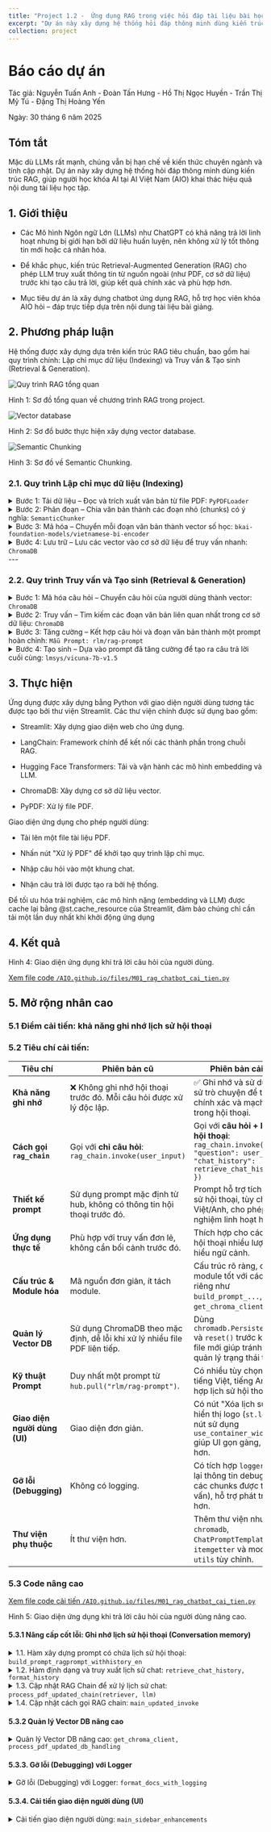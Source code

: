 ```yaml
---
title: "Project 1.2 -  Ứng dụng RAG trong việc hỏi đáp tài liệu bài học AIO"
excerpt: "Dự án này xây dựng hệ thống hỏi đáp thông minh dùng kiến trúc RAG, giúp người học khóa AI tại AI Việt Nam (AIO) khai thác hiệu quả nội dung tài liệu học tập."
collection: project
---
```


# Báo cáo dự án
Tác giả: Nguyễn Tuấn Anh - Đoàn Tấn Hưng - Hồ Thị Ngọc Huyền - Trần Thị Mỹ Tú - Đặng Thị Hoàng Yến

Ngày: 30 tháng 6 năm 2025

## Tóm tắt
Mặc dù LLMs rất mạnh, chúng vẫn bị hạn chế về kiến thức chuyên ngành và tính cập nhật. Dự án này xây dựng hệ thống hỏi đáp thông minh dùng kiến trúc RAG, giúp người học khóa AI tại AI Việt Nam (AIO) khai thác hiệu quả nội dung tài liệu học tập.


## 1. Giới thiệu
- Các Mô hình Ngôn ngữ Lớn (LLMs) như ChatGPT có khả năng trả lời linh hoạt nhưng bị giới hạn bởi dữ liệu huấn luyện, nên không xử lý tốt thông tin mới hoặc cá nhân hóa.

- Để khắc phục, kiến trúc Retrieval-Augmented Generation (RAG) cho phép LLM truy xuất thông tin từ nguồn ngoài (như PDF, cơ sở dữ liệu) trước khi tạo câu trả lời, giúp kết quả chính xác và phù hợp hơn.

- Mục tiêu dự án là xây dựng chatbot ứng dụng RAG, hỗ trợ học viên khóa AIO hỏi – đáp trực tiếp dựa trên nội dung tài liệu bài giảng.

## 2. Phương pháp luận
Hệ thống được xây dựng dựa trên kiến trúc RAG tiêu chuẩn, bao gồm hai quy trình chính: Lập chỉ mục dữ liệu (Indexing) và Truy vấn & Tạo sinh (Retrieval & Generation).

![Quy trình RAG tổng quan](/AIO.github.io/images/M01/M01_RAG_1.png)

Hình 1: Sơ đồ tổng quan về chương trình RAG trong project.


![Vector database](/AIO.github.io/images/M01/M01_RAG_2.png)

Hình 2: Sơ đồ bước thực hiện xây dựng vector database.

![Semantic Chunking](/AIO.github.io/images/M01/M01_RAG_3.png)

Hình 3: Sơ đồ về Semantic Chunking.


### 2.1. Quy trình Lập chỉ mục dữ liệu (Indexing)

<details>
<summary>Bước 1: Tải dữ liệu – Đọc và trích xuất văn bản từ file PDF:  <code>PyPDFLoader</code></summary>


<pre><code class="language-python">
from langchain.document_loaders import PyPDFLoader

# Tải file PDF và trích xuất văn bản
loader = PyPDFLoader(tmp_file_path)
documents = loader.load()
</code></pre>
</details>

<details>
<summary>Bước 2: Phân đoạn – Chia văn bản thành các đoạn nhỏ (chunks) có ý nghĩa:  <code>SemanticChunker</code></summary>


<pre><code class="language-python">
from langchain.text_splitter import SemanticChunker

semantic_splitter = SemanticChunker(
    embeddings = st.session_state.embeddings,
    buffer_size = 1,
    breakpoint_threshold_type = "percentile",
    breakpoint_threshold_amount = 95,
    min_chunk_size = 500,
    add_start_index = True
)
</code></pre>
</details>

<details>
<summary>Bước 3: Mã hóa – Chuyển mỗi đoạn văn bản thành vector số học:  <code>bkai-foundation-models/vietnamese-bi-encoder</code></summary>


<pre><code class="language-python">
from langchain.embeddings import HuggingFaceEmbeddings

def load_embeddings():
    return HuggingFaceEmbeddings(model_name="bkai-foundation-models/vietnamese-bi-encoder")
</code></pre>
</details>

<details>
<summary>Bước 4: Lưu trữ – Lưu các vector vào cơ sở dữ liệu để truy vấn nhanh:  <code>ChromaDB</code></summary>


<pre><code class="language-python">
from langchain.vectorstores import Chroma

# Phân đoạn và lưu trữ vector
docs = semantic_splitter.split_documents(documents)
vector_db = Chroma.from_documents(documents=docs, embedding=st.session_state.embeddings)
retriever = vector_db.as_retriever()

# Tải prompt mẫu từ hub
from langchain import hub
prompt = hub.pull("rlm/rag-prompt")
</code></pre>
</details>
---

### 2.2. Quy trình Truy vấn và Tạo sinh (Retrieval & Generation)

<details>
<summary>Bước 1: Mã hóa câu hỏi – Chuyển câu hỏi của người dùng thành vector:  <code>ChromaDB</code></summary>


<pre><code class="language-python">
@st.cache_resource
def load_embeddings():
  return HuggingFaceEmbeddings(model_name = "bkai-foundation-models/vietnamese-bi-encoder")
</code></pre>
</details>

<details>
<summary>Bước 2: Truy vấn – Tìm kiếm các đoạn văn bản liên quan nhất trong cơ sở dữ liệu:   <code>ChromaDB</code></summary>


<pre><code class="language-python">
@st.cache_resource
def load_embeddings():
  return HuggingFaceEmbeddings(model_name = "bkai-foundation-models/vietnamese-bi-encoder")
</code></pre>
</details>


<details>
<summary>Bước 3: Tăng cường – Kết hợp câu hỏi và đoạn văn bản thành một prompt hoàn chỉnh:   <code>Mẫu Prompt: rlm/rag-prompt </code></summary>

    
<pre><code class="language-python">
 rlm/rag-prompt
</code></pre>
</details>


<details>
<summary>Bước 4: Tạo sinh – Dựa vào prompt đã tăng cường để tạo ra câu trả lời cuối cùng:   <code>lmsys/vicuna-7b-v1.5  </code></summary>


<pre><code class="language-python">
def load_llm():
  MODEL_NAME = "lmsys/vicuna-7b-v1.5"
  nf4_config = BitsAndBytesConfig(
    load_in_4bit = True,
    bnb_4bit_quant_type="nf4",
    bnb_4bit_use_double_quant=True,
    bnb_4bit_compute_dtype=torch.bfloat16
  )
  model = AutoModelForCausalLM.from_pretrained(
    MODEL_NAME,
    quantization_config=nf4_config, low_cpu_mem_usage = True
  )
  tokenizer = AutoTokenizer.from_pretrained(MODEL_NAME)
  model_pipeline = pipeline(
    "text-generation",
    model = model,
    tokenizer = tokenizer,
    max_new_tokens = 512,
    pad_token_id = tokenizer.eos_token_id,
    device_map = "auto"
  )
  return HuggingFacePipeline(pipeline = model_pipeline)
</code></pre>
</details>


## 3. Thực hiện

Ứng dụng được xây dựng bằng Python với giao diện người dùng tương tác được tạo bởi thư viện Streamlit. Các thư viện chính được sử dụng bao gồm:

- Streamlit: Xây dựng giao diện web cho ứng dụng.

- LangChain: Framework chính để kết nối các thành phần trong chuỗi RAG.

- Hugging Face Transformers: Tải và vận hành các mô hình embedding và LLM.

- ChromaDB: Xây dựng cơ sở dữ liệu vector.

- PyPDF: Xử lý file PDF.

Giao diện ứng dụng cho phép người dùng:

- Tải lên một file tài liệu PDF.

- Nhấn nút "Xử lý PDF" để khởi tạo quy trình lập chỉ mục.

- Nhập câu hỏi vào một khung chat.

- Nhận câu trả lời được tạo ra bởi hệ thống.

Để tối ưu hóa trải nghiệm, các mô hình nặng (embedding và LLM) được cache lại bằng @st.cache_resource của Streamlit, đảm bảo chúng chỉ cần tải một lần duy nhất khi khởi động ứng dụng

## 4. Kết quả

Hình 4: Giao diện ứng dụng khi trả lời câu hỏi của người dùng.

[Xem file code `/AIO.github.io/files/M01_rag_chatbot_cai_tien.py`](./files/M01_rag_chatbot.py)

## 5. Mở rộng nhân cao

### **5.1 Điểm cải tiến:** khả năng ghi nhớ lịch sử hội thoại

### **5.2 Tiêu chí cải tiến:**

| Tiêu chí                     | Phiên bản cũ                                                                                           | Phiên bản cải tiến                                                                                                   |
|-----------------------------|----------------------------------------------------------------------------------------------------------------------------|----------------------------------------------------------------------------------------------------------------------------------------|
| **Khả năng ghi nhớ**        | ❌ Không ghi nhớ hội thoại trước đó. Mỗi câu hỏi được xử lý độc lập.                                                       | ✅ Ghi nhớ và sử dụng lịch sử trò chuyện để tăng độ chính xác và mạch lạc trong hội thoại.                                             |
| **Cách gọi `rag_chain`**    | Gọi với **chỉ câu hỏi**:<br>`rag_chain.invoke(user_input)`                                                                 | Gọi với **câu hỏi + lịch sử hội thoại**:<br>`rag_chain.invoke({ "question": user_input, "chat_history": retrieve_chat_history() })`   |
| **Thiết kế prompt**         | Sử dụng prompt mặc định từ hub, không có thông tin hội thoại trước đó.                                                     | Prompt hỗ trợ tích hợp lịch sử hội thoại, tùy chọn tiếng Việt/Anh, cho phép thử nghiệm linh hoạt hơn.                                |
| **Ứng dụng thực tế**        | Phù hợp với truy vấn đơn lẻ, không cần bối cảnh trước đó.                                                                  | Thích hợp cho các cuộc hội thoại nhiều lượt cần hiểu ngữ cảnh.                                                                        |
| **Cấu trúc & Module hóa**   | Mã nguồn đơn giản, ít tách module.                                                                                         | Cấu trúc rõ ràng, chia module tốt với các hàm riêng như `build_prompt_...`, `get_chroma_client()`.                                    |
| **Quản lý Vector DB**       | Sử dụng ChromaDB theo mặc định, dễ lỗi khi xử lý nhiều file PDF liên tiếp.                                                  | Dùng `chromadb.PersistentClient` và `reset()` trước khi xử lý file mới giúp tránh lỗi và quản lý trạng thái tốt hơn.                 |
| **Kỹ thuật Prompt**         | Duy nhất một prompt từ `hub.pull("rlm/rag-prompt")`.                                                                      | Có nhiều tùy chọn prompt: tiếng Việt, tiếng Anh, tích hợp lịch sử hội thoại.                                                         |
| **Giao diện người dùng (UI)**| Giao diện đơn giản.                                                                                                        | Có nút "Xóa lịch sử chat", hiển thị logo (`st.logo`), các nút sử dụng `use_container_width=True` giúp UI gọn gàng, hiện đại hơn.     |
| **Gỡ lỗi (Debugging)**      | Không có logging.                                                                                                           | Có tích hợp `logger` để ghi lại thông tin debug (ví dụ: các chunks được truy vấn), hỗ trợ phát triển tốt hơn.                        |
| **Thư viện phụ thuộc**      | Ít thư viện hơn.                                                                                                            | Thêm thư viện như `chromadb`, `ChatPromptTemplate`, `itemgetter` và module `utils` tùy chỉnh.                                         |


###  5.3 Code nâng cao
[Xem file code cải tiến `/AIO.github.io/files/M01_rag_chatbot_cai_tien.py`](./files/M01_rag_chatbot_cai_tien.py)


Hình 5: Giao diện ứng dụng khi trả lời câu hỏi của người dùng nâng cao.

#### 5.3.1 Nâng cấp cốt lỗi: Ghi nhớ lịch sử hội thoại (Conversation memory) 
<details>
<summary>1.1. Hàm xây dựng prompt có chứa lịch sử hội thoại: <code>build_prompt_ragprompt_withhistory_en</code></summary>


<pre><code class="language-python">
def build_prompt_ragprompt_withhistory_en():
    template = """
    You are an assistant for question-answering tasks. Use the following pieces of retrieved context and conversation history to answer the question. If you don't know the answer, just say that you don't know. 
    Instructions:
    - Use three sentences maximum
    - Keep the answer concise

    Conversation history:
    {chat_history}
    
    Context:
    {context} 

    Question: {question} 

    Answer:"""
    prompt = ChatPromptTemplate.from_template(template)
    return prompt
</code></pre>
</details>


<details>
<summary>1.2. Hàm định dạng và truy xuất lịch sử chat: <code>retrieve_chat_history, format_history</code></summary>


<pre><code class="language-python">
def retrieve_chat_history():
    message_threshold = 10
    return st.session_state.chat_history[-message_threshold:] if len(st.session_state.chat_history) >= message_threshold else st.session_state.chat_history

def format_history(histories):
    formatted_history = ""
    for msg in histories:
        role = "User" if msg["role"] == "user" else "Assistant"
        formatted_history += f"{role}: {msg['content']}\n\n"
    return formatted_history.strip()
</code></pre>
</details>

<details>
<summary>1.3. Cập nhật RAG Chain để xử lý lịch sử chat: <code>process_pdf_updated_chain(retriever, llm)</code></summary>


<pre><code class="language-python">
def process_pdf_updated_chain(retriever, llm):
    prompt = build_prompt_ragprompt_withhistory_en()
    rag_chain = (
        {
            "context": itemgetter("question") | retriever | format_docs,
            "question": itemgetter("question"),
            "chat_history": lambda x: format_history(x["chat_history"])
        }
        | prompt
        | llm
        | StrOutputParser()
    )
    return rag_chain
</code></pre>
</details>


<details>
<summary>1.4. Cập nhật cách gọi RAG chain: <code>main_updated_invoke</code></summary>


<pre><code class="language-python">
def main_updated_invoke(user_input):
    output = st.session_state.rag_chain.invoke({
        "question": user_input,
        "chat_history": retrieve_chat_history()
    })
</code></pre>
</details>

#### 5.3.2 Quản lý Vector DB nâng cao
<details>
<summary>Quản lý Vector DB nâng cao: <code>get_chroma_client, process_pdf_updated_db_handling</code></summary>

    
<pre><code class="language-python">
def get_chroma_client(allow_reset=False):
    """Get a Chroma client for vector database operations."""
    return chromadb.PersistentClient(settings=chromadb.Settings(allow_reset=allow_reset))

def process_pdf_updated_db_handling():
    client = get_chroma_client(allow_reset=True)
    client.reset()
    vector_db = Chroma.from_documents(
        documents=docs, 
        embedding=st.session_state.embeddings,
        client=client
    )
</code></pre>
</details>


#### 5.3.3. Gỡ lỗi (Debugging) với Logger
<details>
<summary>Gỡ lỗi (Debugging) với Logger: <code>format_docs_with_logging</code></summary>


<pre><code class="language-python">
def format_docs_with_logging(docs):
    logger.info(f"**Debug: Retrieved {len(docs)} chunks:**")
    for i, doc in enumerate(docs):
        page_num = doc.metadata.get('page') + 1 if 'page' in doc.metadata else -1
        source = doc.metadata.get('source', 'document')
        file_name = os.path.basename(source) if isinstance(source, str) else 'unknown'

        logger.info(f"""
        ([reference-{i+1}] Page {page_num} - Source: {file_name})
        {doc.page_content}""")
    
    return "\n\n".join(doc.page_content for doc in docs)
</code></pre>
</details>

#### 5.3.4. Cải tiến giao diện người dùng (UI)
<details>
<summary>Cải tiến giao diện người dùng: <code>main_sidebar_enhancements</code></summary>


<pre><code class="language-python">
def main_sidebar_enhancements():
    with st.sidebar:
        st.logo("./assets/logo.png")
        st.subheader("💬 Điều khiển Chat")
        if st.button("🗑️ Xóa lịch sử chat", use_container_width=True):
            clear_chat()
            st.rerun()
</code></pre>
</details>
